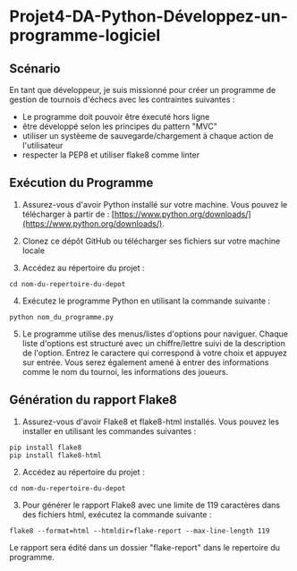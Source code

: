 # Projet4-DA-Python-Développez-un-programme-logiciel

## Scénario
En tant que développeur, je suis missionné pour créer un programme de gestion de tournois d'échecs avec les contraintes suivantes :

- Le programme doit pouvoir être éxecuté hors ligne
- être développé selon les principes du pattern "MVC"
- utiliser un systèeme de sauvegarde/chargement à chaque action de l'utilisateur
- respecter la PEP8 et utiliser flake8 comme linter



## Exécution du Programme

1. Assurez-vous d'avoir Python installé sur votre machine. Vous pouvez le télécharger à partir de :
[https://www.python.org/downloads/](https://www.python.org/downloads/).

2. Clonez ce dépôt GitHub ou télécharger ses fichiers sur votre machine locale

3. Accédez au répertoire du projet :

```
cd nom-du-repertoire-du-depot
```
  
4. Exécutez le programme Python en utilisant la commande suivante :

```
python nom_du_programme.py
```

5. Le programme utilise des menus/listes d'options pour naviguer.
   Chaque liste d'options est structuré avec un chiffre/lettre suivi de la description de l'option.
   Entrez le caractere qui correspond à votre choix et appuyez sur entrée.
   Vous serez également amené à entrer des informations comme le nom du tournoi, les informations des joueurs.

## Génération du rapport Flake8

1. Assurez-vous d'avoir Flake8 et flake8-html installés. Vous pouvez les installer en utilisant les commandes suivantes :

```
pip install flake8
pip install flake8-html
```

2. Accédez au répertoire du projet :

```
cd nom-du-repertoire-du-depot
```

3. Pour générer le rapport Flake8 avec une limite de 119 caractères dans des fichiers html, exécutez la commande suivante :
```
flake8 --format=html --htmldir=flake-report --max-line-length 119
```
   Le rapport sera édité dans un dossier "flake-report" dans le repertoire du programme.
